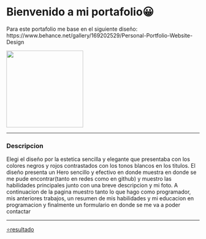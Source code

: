 <h1 >Bienvenido a mi portafolio😀</h1>

<p>Para este portafolio me base en el siguiente diseño: https://www.behance.net/gallery/169202529/Personal-Portfolio-Website-Design</p>
<img src="https://github.com/LeonelBarchetta/TPFINAL1/assets/131781035/5287942d-4b03-4468-b69b-e1d66c27f8a7" width="200"/>
<hr>
<h3>Descripcion</h3>
<p>Elegi el diseño por la estetica sencilla y elegante que presentaba con los colores negros y rojos contrastados con los tonos blancos en los titulos. El diseño presenta un Hero sencillo y efectivo en donde muestra en donde se me pude encontrar(tanto en redes como en github) y muestro las habilidades principales junto con una breve descripcion y mi foto. A continuacion de la pagina muestro tanto lo que hago como programador, mis anteriores trabajos, un resumen de mis habilidades y mi educacion en programacion y finalmente un formulario en donde se me va a poder contactar</p>
<hr>
<a href="https://leonelbarchetta.github.io/Portafolio/" target="_blank">⭐resultado</a>
